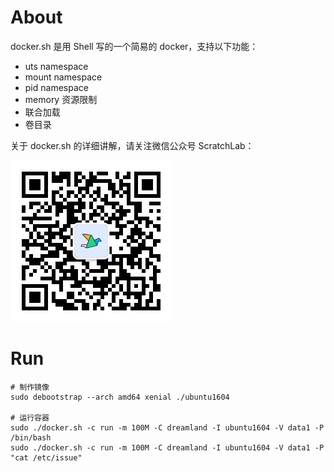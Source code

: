 # About

docker.sh 是用 Shell 写的一个简易的 docker，支持以下功能：

* uts namespace
* mount namespace
* pid namespace
* memory 资源限制
* 联合加载
* 卷目录

关于 docker.sh 的详细讲解，请关注微信公众号 ScratchLab：

![微信搜一搜 ScratchLab](scratchlab.jpg)

# Run

```
# 制作镜像
sudo debootstrap --arch amd64 xenial ./ubuntu1604

# 运行容器
sudo ./docker.sh -c run -m 100M -C dreamland -I ubuntu1604 -V data1 -P /bin/bash
sudo ./docker.sh -c run -m 100M -C dreamland -I ubuntu1604 -V data1 -P "cat /etc/issue"
```

